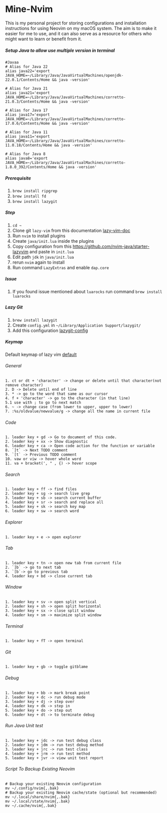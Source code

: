 # Mine-Nvim

  This is my personal project for storing configurations and installation instructions for using Neovim on my macOS system. The aim is to make it easier for me to use, and it can also serve as a resource for others who might want to learn or benefit from it.


##### Setup Java to allow use multiple version in terminal 

```
#Javaa
# Alias for Java 22
alias java22='export JAVA_HOME=~/Library/Java/JavaVirtualMachines/openjdk-22.0.1/Contents/Home && java -version'

# Alias for Java 21
alias java21='export JAVA_HOME=~/Library/Java/JavaVirtualMachines/corretto-21.0.3/Contents/Home && java -version'

# Alias for Java 17
alias java17='export JAVA_HOME=~/Library/Java/JavaVirtualMachines/corretto-17.0.6/Contents/Home && java -version'

# Alias for Java 11
alias java11='export JAVA_HOME=~/Library/Java/JavaVirtualMachines/corretto-11.0.18/Contents/Home && java -version'

# Alias for Java 8
alias java8='export JAVA_HOME=~/Library/Java/JavaVirtualMachines/corretto-1.8.0_392/Contents/Home && java -version'
```

##### Prerequisite
1. `brew install ripgrep`
2. `brew install fd`
3. `brew install lazygit`

##### Step
1. `cd ~`
2. Clone git `lazy-vim` from this documentation [lazy-vim-doc](https://www.lazyvim.org/installation)
3. Run `nvim` to install plugins
4. Create `java/init.lua` inside the plugins
5. Copy configuration from this https://github.com/nvim-java/starter-lazyvim and paste in `init.lua`
6. Edit path `jdk` in `java/init.lua`
7. rerun `nvim` again to install
8. Run command `LazyExtras` and enable `dap.core`


##### Issue
1. If you found issue mentioned about `luarocks` run command `brew install luarocks`
##### Lazy Git
1. `brew install lazygit`
2. Create `config.yml` in `~/Library/Application Support/lazygit/`
3. Add this configuration [lazygit-config](https://github.com/jesseduffield/lazygit/blob/master/docs/Config.md)

##### Keymap

Default keymap of lazy vim [default](https://www.lazyvim.org/configuration/general#keymaps)

###### General 
	1. ct or dt + 'character' -> change or delete until that character(not remove character)
	2. D -> Delete until end of line
	3. * -> go to the word that same as our cursor
	4. f + 'character' -> go to the character (in that line)
	5.1 use with ; to go to next match
	6. ~ -> change case (from lower to upper, upper to lower)
	7. :%s/oldvalue/newvalue/g -> change all the name in current file

###### Code 
	1. leader key + gd -> Go to document of this code.
	2. leader key + xx -> Show diagnostic
	6. leader key + ca -> Open code action for the function or variable
	8. `]t` -> Next TODO comment
	9. `[t` -> Previous TODO comment
	10. vaw or viw -> hover whole word
	11. va + bracket(', " , {) -> hover scope

###### Search 
	1. leader key + ff -> find files
	2. leader key + sg -> search live grep
	3. leader key + sb -> search current buffer
	4. leader key + sr -> search and replace all 
	5. leader key + sk -> search key map
	6. leader key + sw -> search word

###### Explorer 
	1. leader key + e -> open explorer

###### Tab 
	1. leader key + tn -> open new tab from current file
	2. `]b` -> go to next tab 
	3. `[b`-> go to previous tab
	4. leader key + bd -> close current tab

###### Window 
	1. leader key + sv -> open split vertical
	2. leader key + sh -> open split horizontal
	3. leader key + sx -> close split window
	4. leader key + sm -> maximize split window

###### Terminal 
	1. leader key + fT -> open terminal
	   
###### Git 
	1. leader key + gb -> toggle gitblame
	   
###### Debug 
	1. leader key + bb -> mark break point
	2. leader key + dc -> run debug mode 
	3. leader key + dj -> step over
	4. leader key + dk -> step in
	5. leader key + do -> step out
	6. leader key + dt -> to terminate debug

######  Run Java Unit test 
  	1. leader key + jdc -> run test debug class
  	2. leader key + jdm -> run test debug method
  	3. leader key + jrc -> run test class
  	4. leader key + jrm -> run test method
  	5. leader key + jvr -> view unit test report

###### Script To Backup Existing Neovim
```
# Backup your existing Neovim configuration
mv ~/.config/nvim{,.bak}
# Backup your existing Neovim cache/state (optional but recommended)
mv ~/.local/share/nvim{,.bak}
mv ~/.local/state/nvim{,.bak}
mv ~/.cache/nvim{,.bak}
```

